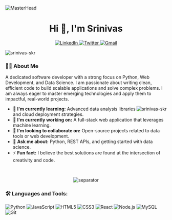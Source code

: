 ![MasterHead](https://iili.io/JU1Yhg4.gif)
<h1 align="center">Hi 👋, I'm Srinivas</h1>

<!-- Social Buttons (white pills with icon + label) -->
<p align="center">
  <a href="https://www.linkedin.com/in/YOUR_PROFILE_ID_HERE">
    <img
      src="https://img.shields.io/static/v1?label=&message=LinkedIn&color=ffffff&style=flat&logo=linkedin&logoColor=0077B5"
      alt="LinkedIn"
    />
  </a>
  <a href="https://twitter.com/YOUR_USERNAME_HERE">
    <img
      src="https://img.shields.io/static/v1?label=&message=Twitter&color=ffffff&style=flat&logo=twitter&logoColor=1DA1F2"
      alt="Twitter"
    />
  </a>
  <a href="mailto:your-email@gmail.com">
    <img
      src="https://img.shields.io/static/v1?label=&message=Gmail&color=ffffff&style=flat&logo=gmail&logoColor=D14836"
      alt="Gmail"
    />
  </a>
</p>

<p align="left">
  <img
    src="https://komarev.com/ghpvc/?username=srinivas-skr&label=Profile%20views&color=0e75b6&style=flat-square"
    alt="srinivas-skr"
  />
</p>

<h3 align="left">👨‍💻 About Me</h3>
<p align="left">
  A dedicated software developer with a strong focus on Python, Web Development, and Data Science. I am passionate about writing clean, efficient code to build scalable applications and solve complex problems. I am always eager to master emerging technologies and apply them to impactful, real-world projects.
</p>

<img
  align="right"
  src="https://github-readme-stats.vercel.app/api/top-langs?username=srinivas-skr&show_icons=true&locale=en&layout=compact&theme=vision-friendly-dark"
  alt="srinivas-skr"
/>

- 🌱 **I'm currently learning:** Advanced data analysis libraries and cloud deployment strategies.  
- 🔭 **I'm currently working on:** A full-stack web application that leverages machine learning.  
- 🤝 **I'm looking to collaborate on:** Open-source projects related to data tools or web development.  
- 💬 **Ask me about:** Python, REST APIs, and getting started with data science.  
- ⚡ **Fun fact:** I believe the best solutions are found at the intersection of creativity and code.
<br clear="right"/>

<!-- Animated Separator Line -->
<p align="center">
  <img
    src="https://user-images.githubusercontent.com/73097560/115834477-dbab4500-a447-11eb-908a-139a6edaec5c.gif"
    alt="separator"
  />
</p>

<h3 align="left">🛠️ Languages and Tools:</h3>
<p align="left"> 
  <img src="https://img.shields.io/badge/Python-3776AB?style=flat-square&logo=python&logoColor=white" alt="Python"/>
  <img src="https://img.shields.io/badge/JavaScript-F7DF1E?style=flat-square&logo=javascript&logoColor=black" alt="JavaScript"/>
  <img src="https://img.shields.io/badge/HTML5-E34F26?style=flat-square&logo=html5&logoColor=white" alt="HTML5"/>
  <img src="https://img.shields.io/badge/CSS3-1572B6?style=flat-square&logo=css3&logoColor=white" alt="CSS3"/>
  <img src="https://img.shields.io/badge/React-20232A?style=flat-square&logo=react&logoColor=61DAFB" alt="React"/>
  <img src="https://img.shields.io/badge/Node.js-339933?style=flat-square&logo=nodedotjs&logoColor=white" alt="Node.js"/>
  <img src="https://img.shields.io/badge/MySQL-4479A1?style=flat-square&logo=mysql&logoColor=white" alt="MySQL"/>
  <img src="https://img.shields.io/badge/Git-F05032?style=flat-square&logo=git&logoColor=white" alt="Git"/>
</p>
